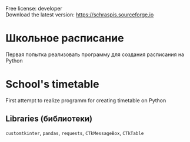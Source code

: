 Free license: developer<br>
Download the latest version: https://schraspis.sourceforge.io
# Школьное расписание
Первая попытка реализовать программу для создания расписания на Python

# School's timetable
First attempt to realize programm for creating timetable on Python

## Libraries (библиотеки)
`customtkinter`, `pandas`, `requests`, `CTkMessageBox`, `CTkTable`
